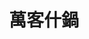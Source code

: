 ---
title: "萬客什鍋"
description: "萬客什鍋"
layout: shop
keywords:
  - 美食競賽
  - 台灣美食
  - 美食精選
datePublished: "2025-06-30"
dateModified: "2025-07-07"
city: "台北市"
district: "松山區"
address: "分店眾多請自行搜尋"
phone: ""
geo: ""
google_map: "https://www.google.com/maps/search/%E8%90%AC%E5%AE%A2%E4%BB%80%E9%8D%8B/@23.7810862,120.9826677,8.58z/data=!4m2!2m1!6e5?entry=ttu&g_ep=EgoyMDI1MDYzMC4wIKXMDSoASAFQAw%3D%3D"
footinder: "https://footinder.com.tw/%E5%8F%B0%E5%8C%97%E5%B8%82%E6%9D%BE%E5%B1%B1%E5%8D%80/76083/"
official: "https://www.wankeshabu.com/"
award:
  - name: "500盤"
    year: "2024"
    entries:
      - dishes:
          - "招牌麻油炸蛋"

---
